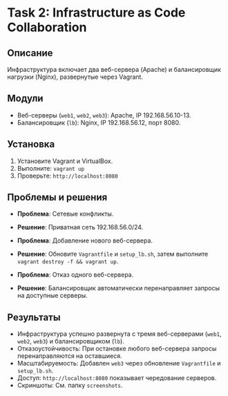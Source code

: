 # Task 2: Infrastructure as Code Collaboration

## Описание
Инфраструктура включает два веб-сервера (Apache) и балансировщик нагрузки (Nginx), развернутые через Vagrant.

## Модули
- Веб-серверы (`web1`, `web2`, `web3`): Apache, IP 192.168.56.10-13.
- Балансировщик (`lb`): Nginx, IP 192.168.56.12, порт 8080.

## Установка
1. Установите Vagrant и VirtualBox.
2. Выполните: `vagrant up`
3. Проверьте: `http://localhost:8080`

## Проблемы и решения
- **Проблема**: Сетевые конфликты.
- **Решение**: Приватная сеть 192.168.56.0/24.

- **Проблема**: Добавление нового веб-сервера.
- **Решение**: Обновите `Vagrantfile` и `setup_lb.sh`, затем выполните `vagrant destroy -f && vagrant up`.

- **Проблема**: Отказ одного веб-сервера.
- **Решение**: Балансировщик автоматически перенаправляет запросы на доступные серверы.

## Результаты
- Инфраструктура успешно развернута с тремя веб-серверами (`web1`, `web2`, `web3`) и балансировщиком (`lb`).
- Отказоустойчивость: При остановке любого веб-сервера запросы перенаправляются на оставшиеся.
- Масштабируемость: Добавлен `web3` через обновление `Vagrantfile` и `setup_lb.sh`.
- Доступ: `http://localhost:8080` показывает чередование серверов.
- Скриншоты: См. папку `screenshots`.
